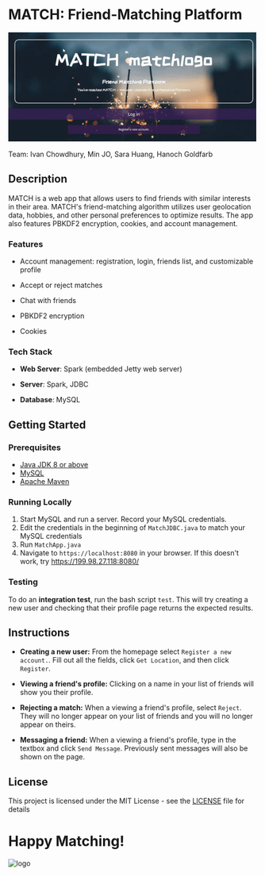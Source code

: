 # MATCH: Friend-Matching Platform

![demo](/screenshots/animation.gif)

Team: Ivan Chowdhury, Min JO, Sara Huang, Hanoch Goldfarb


## Description
MATCH is a web app that allows users to find friends with similar interests in their area. MATCH's friend-matching algorithm utilizes user geolocation data, hobbies, and other personal preferences to optimize results. The app also features PBKDF2 encryption, cookies, and account management.

### Features

- Account management: registration, login, friends list, and customizable profile

- Accept or reject matches

- Chat with friends

- PBKDF2 encryption

- Cookies



### Tech Stack
- **Web Server**: Spark (embedded Jetty web server)

- **Server**: Spark, JDBC

- **Database**: MySQL



## Getting Started

### Prerequisites
- [Java JDK 8 or above](https://www.oracle.com/java/technologies/javase-downloads.html)
- [MySQL](https://www.mysql.com/downloads/)
- [Apache Maven](http://maven.apache.org/download.cgi)

### Running Locally

1. Start MySQL and run a server. Record your MySQL credentials.
2. Edit the credentials in the beginning of `MatchJDBC.java` to match your MySQL credentials
3. Run `MatchApp.java`
4. Navigate to `https://localhost:8080` in your browser. If this doesn't work, try https://199.98.27.118:8080/

### Testing

To do an **integration test**, run the bash script `test`. This will try creating a new user and checking that their profile page returns the expected results.

## Instructions

- **Creating a new user:** From the homepage select `Register a new account.`. Fill out all the fields, click `Get Location`, and then click `Register`.

- **Viewing a friend's profile:** Clicking on a name in your list of friends will show you their profile.

- **Rejecting a match:** When a viewing a friend's profile, select `Reject`. They will no longer appear on your list of friends and you will no longer appear on theirs.

- **Messaging a friend:** When a viewing a friend's profile, type in the textbox and click `Send Message`. Previously sent messages will also be shown on the page.

## License
This project is licensed under the MIT License - see the [LICENSE](LICENSE) file for details

# Happy Matching!
![logo](https://cdn.pixabay.com/photo/2017/09/02/04/35/fire-2706299_960_720.jpg)
